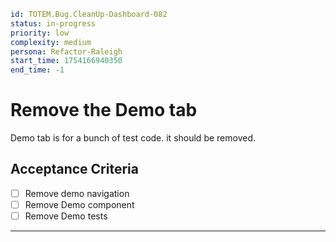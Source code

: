 ```yaml
id: TOTEM.Bug.CleanUp-Dashboard-082
status: in-progress
priority: low
complexity: medium
persona: Refactor-Raleigh
start_time: 1754166940350
end_time: -1
```

# Remove the Demo tab

Demo tab is for a bunch of test code. it should be removed.

## Acceptance Criteria

- [ ] Remove demo navigation
- [ ] Remove Demo component
- [ ] Remove Demo tests

---
